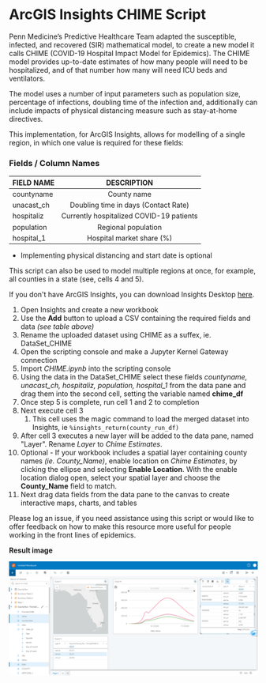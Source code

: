 # ArcGIS Insights CHIME Script

Penn Medicine’s Predictive Healthcare Team adapted the susceptible, infected, and recovered (SIR) mathematical model, to create a new model it calls CHIME (COVID-19 Hospital Impact Model for Epidemics). The CHIME model provides up-to-date estimates of how many people will need to be hospitalized, and of that number how many will need ICU beds and ventilators.

The model uses a number of input parameters such as population size, percentage of infections, doubling time of the infection and, additionally can include impacts of physical distancing measure such as stay-at-home directives.

This implementation, for ArcGIS Insights, allows for modelling of a single region, in which one value is required for these fields:

### Fields / Column Names

| FIELD NAME           | DESCRIPTION   |
| ---------------------|:-------------:|
| countyname      | County name        |
| unacast_ch      | Doubling time in days (Contact Rate)                 |
| hospitaliz      | Currently hospitalized COVID-19 patients                 |
| population      | Regional population         |
| hospital_1      | Hospital market share (%)                |


* Implementing physical distancing and start date is optional


This script can also be used to model multiple regions at once, for example, all counties in a state (see, cells 4 and 5).  

If you don't have ArcGIS Insights, you can download Insights Desktop [here](https://www.esri.com/en-us/arcgis/products/arcgis-insights/resources/desktop-client-download).  
 
1. Open Insights and create a new workbook
2. Use the __Add__ button to upload a CSV containing the required fields and data _(see table above)_
3. Rename the uploaded dataset using CHIME as a suffex, ie. DataSet_CHIME
4. Open the scripting console and make a Jupyter Kernel Gateway connection
5. Import _CHIME.ipynb_ into the scripting console
6. Using the data in the DataSet_CHIME select these fields _countyname, unacast_ch, hospitaliz, population, hospital_1_ from the data pane and drag them into the second cell, setting the variable named __chime_df__
7. Once step 5 is complete, run cell 1 and 2 to completion
8. Next execute cell 3
    1. This cell uses the magic command to load the merged dataset into Insights, ie ``` %insights_return(county_run_df) ```
9. After cell 3 executes a new layer will be added to the data pane, named "Layer".  Rename _Layer_ to _Chime Estimates_.
10. Optional - If your workbook includes a spatial layer containing county names _(ie. County_Name)_, enable location on _Chime Estimates_, by clicking the ellipse and selecting __Enable Location__.  With the enable location dialog open, select your spatial layer and choose the __County_Name__ field to match. 
11. Next drag data fields from the data pane to the canvas to create interactive maps, charts, and tables


Please log an issue, if you need assistance using this script or would like to offer feedback on how to make this resource more useful for people working in the front lines of epidemics.

 
__Result image__

![Insights Scripting w/ CHIME ](screenshot.png)